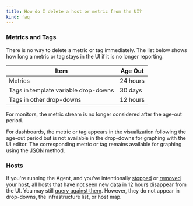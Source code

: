 ```yaml
---
title: How do I delete a host or metric from the UI?
kind: faq
---
```


### Metrics and Tags

There is no way to delete a metric or tag immediately. The list below shows how long a metric or tag stays in the UI if it is no longer reporting.

| Item                                 | Age Out  |
|--------------------------------------|----------|
| Metrics                              | 24 hours |
| Tags in template variable drop-downs | 30 days  |
| Tags in other drop-downs             | 12 hours |

For monitors, the metric stream is no longer considered after the age-out period.

For dashboards, the metric or tag appears in the visualization following the age-out period but is not available in the drop-downs for graphing with the UI editor. The corresponding metric or tag remains available for graphing using the [JSON][1] method.

### Hosts

If you're running the Agent, and you've intentionally [stopped][2] or [removed][3] your host, all hosts that have not seen new data in 12 hours disappear from the UI. You may still [query against them][4]. However, they do not appear in drop-downs, the infrastructure list, or host map.

[1]: /graphingjson
[2]: /agent/guide/agent-commands/#start-stop-restart-the-agent
[3]: /agent/faq/how-do-i-uninstall-the-agent
[4]: /graphing/faq/is-it-possible-to-query-historical-data-after-a-host-has-been-destroyed
